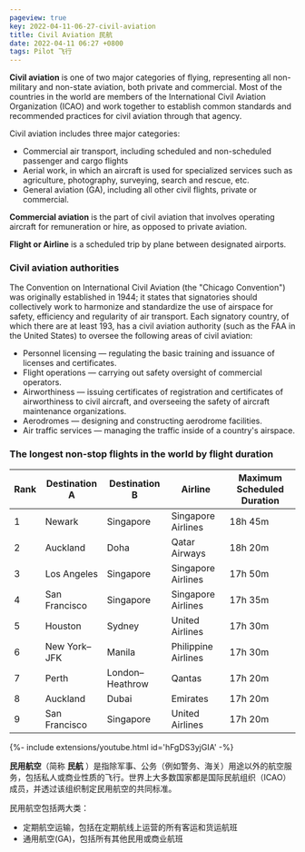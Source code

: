```yaml
---
pageview: true
key: 2022-04-11-06-27-civil-aviation
title: Civil Aviation 民航
date: 2022-04-11 06:27 +0800
tags: Pilot 飞行
---
```


**Civil aviation** is one of two major categories of flying, representing all non-military and non-state aviation, both private and commercial. Most of the countries in the world are members of the International Civil Aviation Organization (ICAO) and work together to establish common standards and recommended practices for civil aviation through that agency.

Civil aviation includes three major categories:

- Commercial air transport, including scheduled and non-scheduled passenger and cargo flights
- Aerial work, in which an aircraft is used for specialized services such as agriculture, photography, surveying, search and rescue, etc.
- General aviation (GA), including all other civil flights, private or commercial.

**Commercial aviation** is the part of civil aviation that involves operating aircraft for remuneration or hire, as opposed to private aviation.

**Flight or Airline** is a scheduled trip by plane between designated airports.

### Civil aviation authorities

The Convention on International Civil Aviation (the "Chicago Convention") was originally established in 1944; it states that signatories should collectively work to harmonize and standardize the use of airspace for safety, efficiency and regularity of air transport. Each signatory country, of which there are at least 193, has a civil aviation authority (such as the FAA in the United States) to oversee the following areas of civil aviation:

- Personnel licensing — regulating the basic training and issuance of licenses and certificates.
- Flight operations — carrying out safety oversight of commercial operators.
- Airworthiness — issuing certificates of registration and certificates of airworthiness to civil aircraft, and overseeing the safety of aircraft maintenance organizations.
- Aerodromes — designing and constructing aerodrome facilities.
- Air traffic services — managing the traffic inside of a country's airspace.

### The longest non-stop flights in the world by flight duration

| Rank | ﻿Destination A | Destination B   | Airline | Maximum Scheduled Duration |
|------|----------------|-----------------|--------------|-----------------------|
| 1    | Newark | Singapore       | Singapore Airlines  | 18h 45m |
| 2    | Auckland       | Doha | Qatar Airways       | 18h 20m |
| 3    | Los Angeles    | Singapore       | Singapore Airlines  | 17h 50m |
| 4    | San Francisco  | Singapore       | Singapore Airlines  | 17h 35m |
| 5    | Houston| Sydney  | United Airlines     | 17h 30m |
| 6    | New York–JFK   | Manila  | Philippine Airlines | 17h 30m |
| 7    | Perth  | London–Heathrow | Qantas   | 17h 20m |
| 8    | Auckland       | Dubai| Emirates | 17h 20m |
| 9    | San Francisco  | Singapore       | United Airlines     | 17h 20m |

<div>{%- include extensions/youtube.html id='hFgDS3yjGIA' -%}</div>

**民用航空**（简称 **民航** ）是指除军事、公务（例如警务、海关）用途以外的航空服务，包括私人或商业性质的飞行。世界上大多数国家都是国际民航组织（ICAO）成员，并透过该组织制定民用航空的共同标准。

民用航空包括两大类：
- 定期航空运输，包括在定期航线上运营的所有客运和货运航班
- 通用航空(GA)，包括所有其他民用或商业航班


